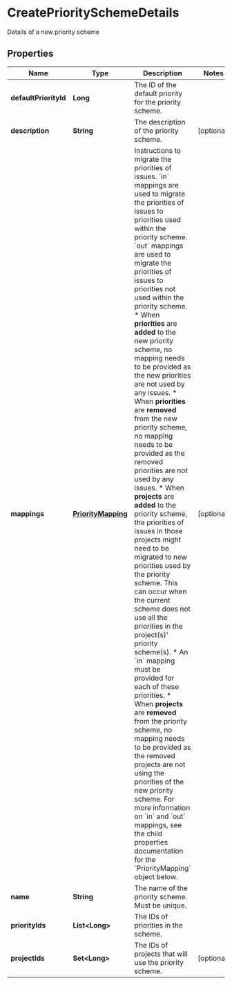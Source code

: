 

# CreatePrioritySchemeDetails

Details of a new priority scheme

## Properties

| Name | Type | Description | Notes |
|------------ | ------------- | ------------- | -------------|
|**defaultPriorityId** | **Long** | The ID of the default priority for the priority scheme. |  |
|**description** | **String** | The description of the priority scheme. |  [optional] |
|**mappings** | [**PriorityMapping**](PriorityMapping.md) | Instructions to migrate the priorities of issues.  &#x60;in&#x60; mappings are used to migrate the priorities of issues to priorities used within the priority scheme.  &#x60;out&#x60; mappings are used to migrate the priorities of issues to priorities not used within the priority scheme.   *  When **priorities** are **added** to the new priority scheme, no mapping needs to be provided as the new priorities are not used by any issues.  *  When **priorities** are **removed** from the new priority scheme, no mapping needs to be provided as the removed priorities are not used by any issues.  *  When **projects** are **added** to the priority scheme, the priorities of issues in those projects might need to be migrated to new priorities used by the priority scheme. This can occur when the current scheme does not use all the priorities in the project(s)&#39; priority scheme(s).           *  An &#x60;in&#x60; mapping must be provided for each of these priorities.  *  When **projects** are **removed** from the priority scheme, no mapping needs to be provided as the removed projects are not using the priorities of the new priority scheme.  For more information on &#x60;in&#x60; and &#x60;out&#x60; mappings, see the child properties documentation for the &#x60;PriorityMapping&#x60; object below. |  [optional] |
|**name** | **String** | The name of the priority scheme. Must be unique. |  |
|**priorityIds** | **List&lt;Long&gt;** | The IDs of priorities in the scheme. |  |
|**projectIds** | **Set&lt;Long&gt;** | The IDs of projects that will use the priority scheme. |  [optional] |




